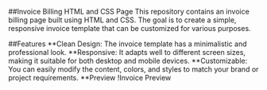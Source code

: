 ##Invoice Billing HTML and CSS Page
This repository contains an invoice billing page built using HTML and CSS. The goal is to create a simple, responsive invoice template that can be customized for various purposes.

##Features
**Clean Design: The invoice template has a minimalistic and professional look.
**Responsive: It adapts well to different screen sizes, making it suitable for both desktop and mobile devices.
**Customizable: You can easily modify the content, colors, and styles to match your brand or project requirements.
**Preview
!Invoice Preview
